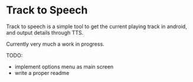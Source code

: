 Track to Speech
===============

Track to speech is a simple tool to get the current playing track in android, and output details through TTS.

Currently very much a work in progress.

TODO:
- implement options menu as main screen
- write a proper readme
